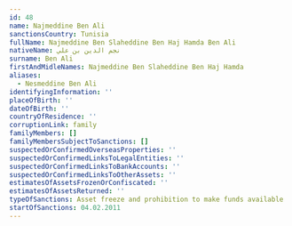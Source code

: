 ```yaml
---
id: 48
name: Najmeddine Ben Ali
sanctionsCountry: Tunisia
fullName: Najmeddine Ben Slaheddine Ben Haj Hamda Ben Ali
nativeName: نجم الدين بن علي
surname: Ben Ali
firstAndMidleNames: Najmeddine Ben Slaheddine Ben Haj Hamda
aliases:
  - Nesmeddine Ben Ali
identifyingInformation: ''
placeOfBirth: ''
dateOfBirth: ''
countryOfResidence: ''
corruptionLink: family
familyMembers: []
familyMembersSubjectToSanctions: []
suspectedOrConfirmedOverseasProperties: ''
suspectedOrConfirmedLinksToLegalEntities: ''
suspectedOrConfirmedLinksToBankAccounts: ''
suspectedOrConfirmedLinksToOtherAssets: ''
estimatesOfAssetsFrozenOrConfiscated: ''
estimatesOfAssetsReturned: ''
typeOfSanctions: Asset freeze and prohibition to make funds available
startOfSanctions: 04.02.2011
---
```


